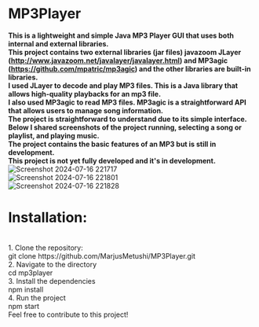 # MP3Player
**This is a lightweight and simple Java MP3 Player GUI that uses both internal and external libraries.
<br>
This project contains two external libraries (jar files) javazoom JLayer (http://www.javazoom.net/javalayer/javalayer.html) and MP3agic (https://github.com/mpatric/mp3agic) and the other libraries are built-in libraries.
<br>
I used JLayer to decode and play MP3 files. This is a Java library that allows high-quality playbacks for an mp3 file. 
<br>
I also used MP3agic to read MP3 files. MP3agic is a straightforward API that allows users to manage song information.
<br>
The project is straightforward to understand due to its simple interface.
<br>
Below I shared screenshots of the project running, selecting a song or playlist, and playing music.
<br>
The project contains the basic features of an MP3 but is still in development.
<br>
This project is not yet fully developed and it's in development.**
<be>
![Screenshot 2024-07-16 221717](https://github.com/user-attachments/assets/f77b9e41-03d9-43da-a4e5-6b343adf0785)
<br>
![Screenshot 2024-07-16 221801](https://github.com/user-attachments/assets/b55d506a-cd30-4e54-acd3-bc51dc59c006)
<br>
![Screenshot 2024-07-16 221828](https://github.com/user-attachments/assets/e40f7796-ec14-4f19-8a62-6956502215fc)
<br>
# Installation:
<br>
1. Clone the repository:
<br>
git clone https://github.com/MarjusMetushi/MP3Player.git
<br>
2. Navigate to the directory
<br>
cd mp3player
<br>
3. Install the dependencies
<br>
npm install
<br>
4. Run the project
<br>
npm start
<br>
Feel free to contribute to this project!
